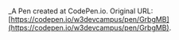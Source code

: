 # 
 _A Pen created at CodePen.io. Original URL: [https://codepen.io/w3devcampus/pen/GrbgMB](https://codepen.io/w3devcampus/pen/GrbgMB).

 